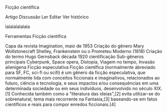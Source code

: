 Ficção científica

Artigo
Discussão
Ler
Editar
Ver histórico

lalalalalalala

Ferramentas
Ficção científica

Capa da revista Imagination, maio de 1953
Criação do gênero
Mary Wollstonecraft Shelley, Frankenstein ou o Prometeu Moderno (1818)
Criação do termo
Hugo Gernsback década 1920 cientificação
Sub-gêneros principais
Cyberpunk, Space opera, Distopia, Viagem no tempo, Invasão alienígena
Ficção especulativa
Ficção científica (normalmente abreviado para SF, FC, sci-fi ou scifi) é um gênero da ficção especulativa, que normalmente lida com conceitos ficcionais e imaginativos, relacionados ao futuro, ciência e tecnologia, e seus impactos e/ou consequências em uma determinada sociedade ou em seus indivíduos, desenvolvido no século XIX.[1] Conhecida também como a "literatura das ideias",[2] evita utilizar-se do sobrenatural, tema mais recorrente na Fantasia,[3] baseando-se em fatos científicos e reais para compor enredos ficcionais.[4]
